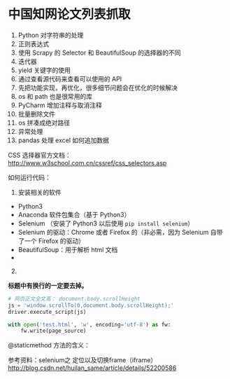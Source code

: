# 中国知网论文列表抓取

1. Python 对字符串的处理
2. 正则表达式
3. 使用 Scrapy 的 Selector 和 BeautifulSoup 的选择器的不同
4. 迭代器
5. yield 关键字的使用
6. 通过查看源代码来查看可以使用的 API
7. 先把功能实现，再优化，很多细节问题会在优化的时候解决
8. os 和 path 也是很常用的库
9. PyCharm 增加注释与取消注释
10. 批量删除文件
11. os 拼凑成绝对路径
12. 异常处理
13. pandas 处理 excel 如何追加数据


CSS 选择器官方文档：
http://www.w3school.com.cn/cssref/css_selectors.asp


如何运行代码：
1. 安装相关的软件
+ Python3
+ Anaconda 软件包集合（基于 Python3）
+ Selenium （安装了 Python3 以后使用 `pip install selenium`）
+ Selenium 的驱动：Chrome 或者 Firefox 的（非必需，因为 Selenium 自带了一个 Firefox 的驱动）
+ BeautifulSoup：用于解析 html 文档
+ 
2. 

**标题中有换行的一定要去掉。**

```python
# 网页正文全文高： document.body.scrollHeight
js = 'window.scrollTo(0,document.body.scrollHeight);'
driver.execute_script(js)
```

```python
with open('test.html', 'w', encoding='utf-8') as fw:
    fw.write(page_source)
```

@staticmethod 方法的含义：


参考资料：selenium之 定位以及切换frame（iframe）
http://blog.csdn.net/huilan_same/article/details/52200586

